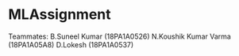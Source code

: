 # MLAssignment
Teammates:
B.Suneel Kumar (18PA1A0526)
N.Koushik Kumar Varma (18PA1A05A8)
D.Lokesh (18PA1A0537)
